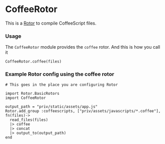 # CoffeeRotor

This is a [Rotor](https://github.com/HashNuke/rotor) to compile CoffeeScript files.


### Usage


The `CoffeeRotor` module provides the `coffee` rotor. And this is how you call it

```
CoffeeRotor.coffee(files)
```

### Example Rotor config using the coffee rotor

```
# This goes in the place you are configuring Rotor

import Rotor.BasicRotors
import CoffeeRotor

output_path = "priv/static/assets/app.js"
Rotor.add_group :coffeescripts, ["priv/assets/javascripts/*.coffee"], fn(files)->
  read_files(files)
  |> coffee
  |> concat
  |> output_to(output_path)
end
```
